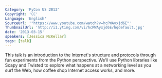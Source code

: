 ```yaml
---
Category: 'PyCon US 2013'
Copyright: 'CC'
Language: 'English'
SourceUrl: '"https://www.youtube.com/watch?v=hcPWAyxjd6E"'
ThumbnailUrl: 'http://i1.ytimg.com/vi/hcPWAyxjd6E/hqdefault.jpg'
date: '2013-03-15'
speakers: [Jessica McKellar]
tags: [talk]
---
```

This talk is an introduction to the Internet's structure and protocols through fun experiments from the Python perspective. We'll use Python libraries like Scapy and Twisted to explore what happens at a networking level as you surf the Web, how coffee shop Internet access works, and more.